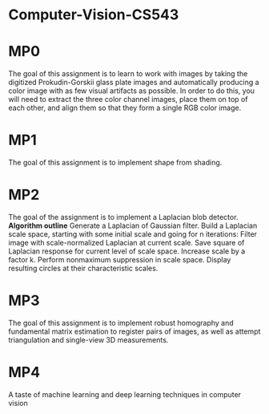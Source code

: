 # Computer-Vision-CS543
# MP0
The goal of this assignment is to learn to work with images by taking the digitized Prokudin-Gorskii glass plate images and automatically producing a color image with as few visual artifacts as possible. In order to do this, you will need to extract the three color channel images, place them on top of each other, and align them so that they form a single RGB color image.  

# MP1
The goal of this assignment is to implement shape from shading.

# MP2
The goal of the assignment is to implement a Laplacian blob detector.
**Algorithm outline**
Generate a Laplacian of Gaussian filter.
Build a Laplacian scale space, starting with some initial scale and going for n iterations:
Filter image with scale-normalized Laplacian at current scale.
Save square of Laplacian response for current level of scale space.
Increase scale by a factor k.
Perform nonmaximum suppression in scale space.
Display resulting circles at their characteristic scales.

# MP3
The goal of this assignment is to implement robust homography and fundamental matrix estimation to register pairs of images, as well as attempt triangulation and single-view 3D measurements.

# MP4
A taste of machine learning and deep learning techniques in computer vision
